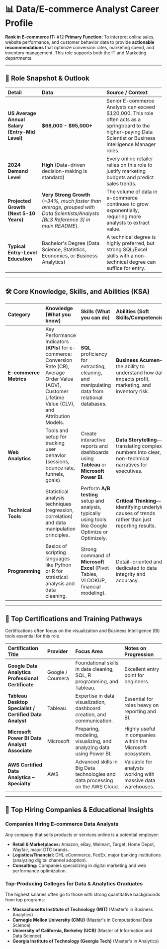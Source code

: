 # 📊 Data/E-commerce Analyst Career Profile

**Rank in E-commerce IT:** #12
**Primary Function:** To interpret online sales, website performance, and customer behavior data to provide **actionable recommendations** that optimize conversion rates, marketing spend, and inventory management. This role supports both the IT and Marketing departments.

---

## 💼 Role Snapshot & Outlook

| Detail | Data | Source / Context |
| :--- | :--- | :--- |
| **US Average Annual Salary (Entry-Mid Level)** | **$68,000 - $95,000+** | Senior E-commerce Analysts can exceed $120,000. This role often acts as a springboard to the higher-paying Data Scientist or Business Intelligence Manager roles. |
| **2024 Demand Level** | **High** (Data-driven decision-making is standard) | Every online retailer relies on this role to justify marketing budgets and predict sales trends. |
| **Projected Growth (Next 5-10 Years)** | **Very Strong Growth** (*~34%, much faster than average, grouped with Data Scientists/Analysts [BLS Reference 3] in main README*). | The volume of data in e-commerce continues to grow exponentially, requiring more analysts to extract value. |
| **Typical Entry-Level Education** | Bachelor's Degree (Data Science, Statistics, Economics, or Business Analytics) | A technical degree is highly preferred, but strong SQL/Excel skills with a non-technical degree can suffice for entry. |

---

## 🛠️ Core Knowledge, Skills, and Abilities (KSA)

| Category | Knowledge (What you know) | Skills (What you can do) | Abilities (Soft Skills/Competencies) |
| :--- | :--- | :--- | :--- |
| **E-commerce Metrics** | Key Performance Indicators (**KPIs**) for e-commerce: Conversion Rate (CR), Average Order Value (AOV), Customer Lifetime Value (CLV), and Attribution Models. | **SQL** proficiency for extracting, cleaning, and manipulating data from relational databases. | **Business Acumen**—the ability to understand how data impacts profit, marketing, and inventory risk. |
| **Web Analytics** | Tools and setup for tracking user behavior (sessions, bounce rate, funnels, goals). | Create interactive reports and dashboards using **Tableau** or **Microsoft Power BI**. | **Data Storytelling**—translating complex numbers into clear, non-technical narratives for executives. |
| **Technical Tools** | Statistical analysis techniques (regression, correlation) and data manipulation principles. | Perform **A/B testing** setup and analysis, typically using tools like Google Optimize or Optimizely. | **Critical Thinking**—identifying underlying causes of trends rather than just reporting results. |
| **Programming** | Basics of scripting languages like Python or R for statistical analysis and data cleaning. | Strong command of **Microsoft Excel** (Pivot Tables, VLOOKUP, financial modeling). | Detail-oriented and dedicated to data integrity and accuracy. |

---

## 🏅 Top Certifications and Training Pathways

Certifications often focus on the visualization and Business Intelligence (BI) tools essential for this role.

| Certification Title | Provider | Focus Area | Notes on Progression |
| :--- | :--- | :--- | :--- |
| **Google Data Analytics Professional Certificate** | Google / Coursera | Foundational skills in data cleaning, SQL, R programming, and Tableau. | Excellent entry point for beginners. |
| **Tableau Desktop Specialist / Certified Data Analyst** | Tableau | Expertise in data visualization, dashboard creation, and communication. | Essential for roles heavy on reporting and BI. |
| **Microsoft Power BI Data Analyst Associate** | Microsoft | Preparing, modeling, visualizing, and analyzing data using Power BI. | Highly useful in companies within the Microsoft ecosystem. |
| **AWS Certified Data Analytics – Specialty** | AWS | Advanced skills in Big Data technologies and data processing on the AWS Cloud. | Valuable for analysts working with massive data warehouses. |

---

## 🏢 Top Hiring Companies & Educational Insights

### Companies Hiring E-commerce Data Analysts

Any company that sells products or services online is a potential employer:

* **Retail & Marketplaces:** Amazon, eBay, Walmart, Target, Home Depot, Wayfair, major DTC brands.
* **Logistics/Financial:** DHL eCommerce, FedEx, major banking institutions (analyzing digital channel adoption).
* **Consulting:** Companies specializing in digital marketing and web performance optimization.

### Top-Producing Colleges for Data & Analytics Graduates

The highest salaries often go to those with strong quantitative backgrounds from top programs:

* **Massachusetts Institute of Technology (MIT)** (Master's in Business Analytics)
* **Carnegie Mellon University (CMU)** (Master's in Computational Data Science)
* **University of California, Berkeley (UCB)** (Master of Information and Data Science)
* **Georgia Institute of Technology (Georgia Tech)** (Master's in Analytics)
